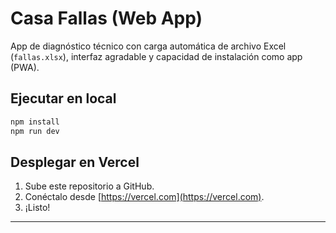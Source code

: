 # Casa Fallas (Web App)

App de diagnóstico técnico con carga automática de archivo Excel (`fallas.xlsx`), interfaz agradable y capacidad de instalación como app (PWA).

## Ejecutar en local

```bash
npm install
npm run dev
```

## Desplegar en Vercel

1. Sube este repositorio a GitHub.
2. Conéctalo desde [https://vercel.com](https://vercel.com).
3. ¡Listo!

---
